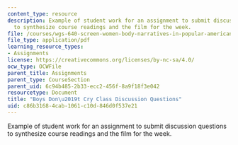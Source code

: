 ```yaml
---
content_type: resource
description: Example of student work for an assignment to submit discussion questions
  to synthesize course readings and the film for the week.
file: /courses/wgs-640-screen-women-body-narratives-in-popular-american-film-spring-2014/c86b31684cab1061c10d846d0f537e21_MITWGS_640S14_Bys_dscsn_qt.pdf
file_type: application/pdf
learning_resource_types:
- Assignments
license: https://creativecommons.org/licenses/by-nc-sa/4.0/
ocw_type: OCWFile
parent_title: Assignments
parent_type: CourseSection
parent_uid: 6c94b485-2b33-ecc2-456f-8a9f18f3e042
resourcetype: Document
title: "Boys Don\u2019t Cry Class Discussion Questions"
uid: c86b3168-4cab-1061-c10d-846d0f537e21
---
```

Example of student work for an assignment to submit discussion questions to synthesize course readings and the film for the week.